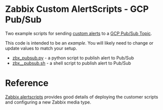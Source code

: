 # Zabbix Custom AlertScripts - GCP Pub/Sub 

Two example scripts for sending [custom alerts][zbx_customalerts] to a [GCP Pub/Sub Topic][pub/sub]. 

This code is intended to be an _example_. You will likely need to change or
update values to match your setup.

* [zbx_pubsub.py][py] - a python script to publish alert to Pub/Sub
* [zbx__pubsub.sh][sh] - a shell script to publish alert to Pub/Sub

# Reference

[Zabbix alertscripts][sriccio] provides good details of deploying the customer scripts and configuring a new Zabbix media type. 

[pub/sub]: https://cloud.google.com/pubsub/docs/publisher
[zbx_customalerts]: https://www.zabbix.com/documentation/current/manual/config/notifications/media/script
[sriccio]: https://github.com/sriccio/zabbix-alertscripts
[py]: https://github.com/highway7/zabbix_pubsub/blob/main/zbx_pubsub.py
[sh]: https://github.com/highway7/zabbix_pubsub/blob/main/zbx_pubsub.sh